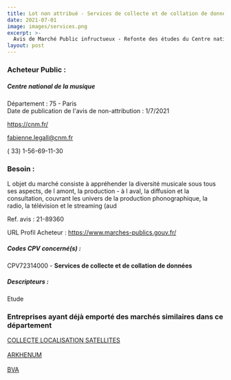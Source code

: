 ```yaml
---
title: Lot non attribué - Services de collecte et de collation de données
date: 2021-07-01
image: images/services.png
excerpt: >-
  Avis de Marché Public infructueux - Refonte des études du Centre national de la musique sur la diversité musicale
layout: post
---
```


### Acheteur Public :
##### Centre national de la musique
Département : 75 - Paris<br/>
Date de publication de l'avis de non-attribution : 1/7/2021


https://cnm.fr/

fabienne.legall@cnm.fr

( 33) 1-56-69-11-30
### Besoin :

L objet du marché consiste à appréhender la diversité musicale sous tous ses aspects, de l amont, la production - à l aval, la diffusion et la consultation, couvrant les univers de la production phonographique, la radio, la télévision et le streaming (aud

Ref. avis : 21-89360

URL Profil Acheteur : https://www.marches-publics.gouv.fr/

##### Codes CPV concerné(s) :
CPV72314000 - **Services de collecte et de collation de données** <br/>

##### Descripteurs :
Etude <br/>

### Entreprises ayant déjà emporté des marchés similaires dans ce département
<a href="/entreprise-548/siren-338034390">COLLECTE LOCALISATION SATELLITES</a><br/><br/>
<a href="/entreprise-558/siren-422085480">ARKHENUM</a><br/><br/>
<a href="/entreprise-582/siren-883981789">BVA</a><br/><br/>
